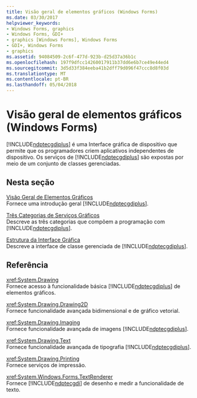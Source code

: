 ```yaml
---
title: Visão geral de elementos gráficos (Windows Forms)
ms.date: 03/30/2017
helpviewer_keywords:
- Windows Forms, graphics
- Windows Forms, GDI+
- graphics [Windows Forms], Windows Forms
- GDI+, Windows Forms
- graphics
ms.assetid: 94084509-2c6f-477d-923b-d25d37a36b1c
ms.openlocfilehash: 197f9dfcc14260017911b37dd6e6b7ce49e44ed4
ms.sourcegitcommit: 3d5d33f384eeba41b2dff79d096f47ccc8d8f03d
ms.translationtype: MT
ms.contentlocale: pt-BR
ms.lasthandoff: 05/04/2018
---
```

# <a name="graphics-overview-windows-forms"></a>Visão geral de elementos gráficos (Windows Forms)
[!INCLUDE[ndptecgdiplus](../../../../includes/ndptecgdiplus-md.md)] é uma Interface gráfica de dispositivo que permite que os programadores criem aplicativos independentes de dispositivo. Os serviços de [!INCLUDE[ndptecgdiplus](../../../../includes/ndptecgdiplus-md.md)] são expostas por meio de um conjunto de classes gerenciadas.  
  
## <a name="in-this-section"></a>Nesta seção  
 [Visão Geral de Elementos Gráficos](../../../../docs/framework/winforms/advanced/overview-of-graphics.md)  
 Fornece uma introdução geral [!INCLUDE[ndptecgdiplus](../../../../includes/ndptecgdiplus-md.md)].  
  
 [Três Categorias de Serviços Gráficos](../../../../docs/framework/winforms/advanced/three-categories-of-graphics-services.md)  
 Descreve as três categorias que compõem a programação com [!INCLUDE[ndptecgdiplus](../../../../includes/ndptecgdiplus-md.md)].  
  
 [Estrutura da Interface Gráfica](../../../../docs/framework/winforms/advanced/structure-of-the-graphics-interface.md)  
 Descreve a interface de classe gerenciada de [!INCLUDE[ndptecgdiplus](../../../../includes/ndptecgdiplus-md.md)].  
  
## <a name="reference"></a>Referência  
 <xref:System.Drawing>  
 Fornece acesso à funcionalidade básica [!INCLUDE[ndptecgdiplus](../../../../includes/ndptecgdiplus-md.md)] de elementos gráficos.  
  
 <xref:System.Drawing.Drawing2D>  
 Fornece funcionalidade avançada bidimensional e de gráfico vetorial.  
  
 <xref:System.Drawing.Imaging>  
 Fornece funcionalidade avançada de imagens [!INCLUDE[ndptecgdiplus](../../../../includes/ndptecgdiplus-md.md)].  
  
 <xref:System.Drawing.Text>  
 Fornece funcionalidade avançada de tipografia [!INCLUDE[ndptecgdiplus](../../../../includes/ndptecgdiplus-md.md)].  
  
 <xref:System.Drawing.Printing>  
 Fornece serviços de impressão.  
  
 <xref:System.Windows.Forms.TextRenderer>  
 Fornece [!INCLUDE[ndptecgdi](../../../../includes/ndptecgdi-md.md)] de desenho e medir a funcionalidade de texto.
